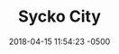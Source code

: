 ---
layout: post
title:  "Sycko City"
date:   2018-04-15 11:54:23 -0500
category: "games"
permalink: games/:title/
img: 
---